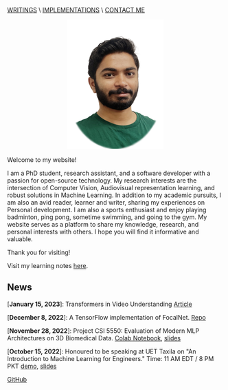 [WRITINGS](https://anas-r-dev.medium.com) \ [IMPLEMENTATIONS](implementations.md) \ [CONTACT ME](mailto:mraza@oakland.edu)






<p align="center">
  <img src="./headshot.png" height="300"/>
</p>

Welcome to my website! 

I am a PhD student, research assistant, and a software developer with a passion for open-source technology. My research interests are the intersection of Computer Vision, Audiovisual representation learning, and robust solutions in Machine Learning.
In addition to my academic pursuits, I am also an avid reader, learner and writer, sharing my experiences on Personal development. I am also a sports enthusiast and enjoy playing badminton, ping pong, sometime swimming, and going to the gym. My website serves as a platform to share my knowledge, research, and personal interests with others. I hope you will find it informative and valuable. 

Thank you for visiting!

Visit my learning notes [here](learning.md). 

## News

\[**January 15, 2023**\]: Transformers in Video Understanding [Article](https://anas-r-dev.medium.com/transformers-in-video-understanding-97e2bc3afa6)

\[**December 8, 2022**\]: A TensorFlow implementation of FocalNet. [Repo](https://github.com/anas-r-dev/focalnet-tensorflow)

\[**November 28, 2022**\]: Project CSI 5550: Evaluation of Modern MLP Architectures on 3D Biomedical Data. [Colab Notebook](projects/vc-project.html), [slides](https://docs.google.com/presentation/d/1o1SD0WHBJEqvjOIJWys-Y6z80uuiejmC/edit?usp=sharing&ouid=118316226676823953327&rtpof=true&sd=true)

\[**October 15, 2022**\]: Honoured to be speaking at UET Taxila on "An Introduction to Machine Learning for Engineers." Time: 11 AM EDT / 8 PM PKT 
[demo](talk/uet-2022/demo-code.html), [slides](talk/uet-2022/slides.html)


[GitHub](https://github.com/anas-r-dev) 
<!-- - [LinkedIn](https://linkedin.com/in/memanasraza)  -->


